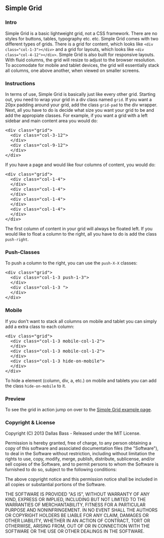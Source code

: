 <h2>Simple Grid</h2>
<h3>Intro</h3>
<p>Simple Grid is a basic lightweight grid, not a CSS framework. There are no styles for buttons, tables, typography etc. etc. Simple Grid comes with two different types of grids. There is a grid for content, which looks like <code>&lt;div class="col-1-3"&gt;&lt;/div&gt;</code> and a grid for layouts, which looks like <code>&lt;div class="col-4-12"&gt;&lt;/div&gt;</code>. Simple Grid is also built for responsive layouts. With fluid columns, the grid will resize to adjust to the browser resolution. To accomodate for mobile and tablet devices, the grid will essentially stack all columns, one above another, when viewed on smaller screens. </p>

<h3>Instructions</h3>
<p>In terms of use, Simple Grid is basically just like every other grid. Starting out, you need to wrap your grid in a div class named <code>grid</code>. If you want a 20px padding around your grid, add the class <code>grid-pad</code> to the div wrapper. Next, all you have to do is decide what size you want your grid to be and add the appropiate classes. For example, if you want a grid with a left sidebar and main content area you would do:
<pre>
&lt;div class="grid"&gt;
  &lt;div class="col-3-12"&gt;
  &lt;/div&gt;
  &lt;div class="col-9-12"&gt;
  &lt;/div&gt;
&lt;/div&gt;
</pre>
If you have a page and would like four columns of content, you would do:
<pre>
&lt;div class="grid"&gt;
  &lt;div class="col-1-4"&gt;
  &lt;/div&gt;
  &lt;div class="col-1-4"&gt;
  &lt;/div&gt;
  &lt;div class="col-1-4"&gt;
  &lt;/div&gt;
  &lt;div class="col-1-4"&gt;
  &lt;/div&gt;
&lt;/div&gt;
</pre>
The first column of content in your grid will always be floated left. If you would like to float a column to the right, all you have to do is add the class <code>push-right</code>.</p>

<h3>Push-Classes</h3>
<p>To push a column to the right, you can use the <code>push-X-X</code> classes:
<pre>
&lt;div class="grid"&gt;
  &lt;div class="col-1-3 push-1-3"&gt;
  &lt;/div&gt;
  &lt;div class="col-1-3 "&gt;
  &lt;/div&gt;
&lt;/div&gt;
</pre>
</p>

<h3>Mobile</h3>
<p>If you don't want to stack all columns on mobile and tablet you can simply add a extra class to each column:
<pre>
&lt;div class="grid"&gt;
  &lt;div class="col-1-3 mobile-col-1-2"&gt;
  &lt;/div&gt;
  &lt;div class="col-1-3 mobile-col-1-2"&gt;
  &lt;/div&gt;
  &lt;div class="col-1-3 hide-on-mobile"&gt;
  &lt;/div&gt;
&lt;/div&gt;
</pre>
To hide a element (column, div, a, etc.) on mobile and tablets you can add the class <code>hide-on-mobile</code> to it.
</p>

<h3>Preview</h3>
<p>To see the grid in action jump on over to the <a href="http://thisisdallas.github.com/Simple-Grid/" title="Simple Grid examples">Simple Grid example page</a>.</p>

<h3>Copyright & License</h3>

<p>Copyright (C) 2013 Dallas Bass - Released under the MIT License.</p>

<p>Permission is hereby granted, free of charge, to any person obtaining a copy of this software and associated documentation files (the "Software"), to deal in the Software without restriction, including without limitation the rights to use, copy, modify, merge, publish, distribute, sublicense, and/or sell copies of the Software, and to permit persons to whom the Software is furnished to do so, subject to the following conditions:</p>

<p>The above copyright notice and this permission notice shall be included in all copies or substantial portions of the Software.</p>

<p>THE SOFTWARE IS PROVIDED "AS IS", WITHOUT WARRANTY OF ANY KIND, EXPRESS OR IMPLIED, INCLUDING BUT NOT LIMITED TO THE WARRANTIES OF MERCHANTABILITY, FITNESS FOR A PARTICULAR PURPOSE AND NONINFRINGEMENT. IN NO EVENT SHALL THE AUTHORS OR COPYRIGHT HOLDERS BE LIABLE FOR ANY CLAIM, DAMAGES OR OTHER LIABILITY, WHETHER IN AN ACTION OF CONTRACT, TORT OR OTHERWISE, ARISING FROM, OUT OF OR IN CONNECTION WITH THE SOFTWARE OR THE USE OR OTHER DEALINGS IN THE SOFTWARE.</p>
